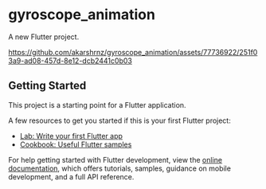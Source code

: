 # gyroscope_animation

A new Flutter project.


https://github.com/akarshrnz/gyroscope_animation/assets/77736922/251f03a9-ad08-457d-8e12-dcb2441c0b03



## Getting Started

This project is a starting point for a Flutter application.

A few resources to get you started if this is your first Flutter project:

- [Lab: Write your first Flutter app](https://docs.flutter.dev/get-started/codelab)
- [Cookbook: Useful Flutter samples](https://docs.flutter.dev/cookbook)

For help getting started with Flutter development, view the
[online documentation](https://docs.flutter.dev/), which offers tutorials,
samples, guidance on mobile development, and a full API reference.
